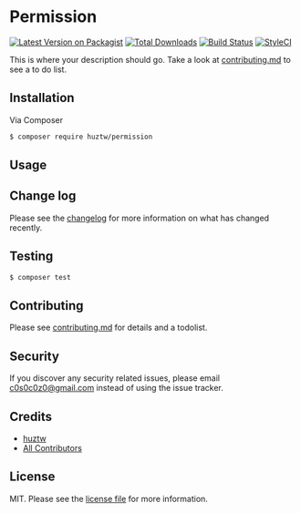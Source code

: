 # Permission

[![Latest Version on Packagist][ico-version]][link-packagist]
[![Total Downloads][ico-downloads]][link-downloads]
[![Build Status][ico-travis]][link-travis]
[![StyleCI][ico-styleci]][link-styleci]

This is where your description should go. Take a look at [contributing.md](contributing.md) to see a to do list.

## Installation

Via Composer

``` bash
$ composer require huztw/permission
```

## Usage

## Change log

Please see the [changelog](changelog.md) for more information on what has changed recently.

## Testing

``` bash
$ composer test
```

## Contributing

Please see [contributing.md](contributing.md) for details and a todolist.

## Security

If you discover any security related issues, please email c0s0c0z0@gmail.com instead of using the issue tracker.

## Credits

- [huztw][link-author]
- [All Contributors][link-contributors]

## License

MIT. Please see the [license file](license.md) for more information.

[ico-version]: https://img.shields.io/packagist/v/huztw/permission.svg?style=flat-square
[ico-downloads]: https://img.shields.io/packagist/dt/huztw/permission.svg?style=flat-square
[ico-travis]: https://img.shields.io/travis/huztw/permission/master.svg?style=flat-square
[ico-styleci]: https://styleci.io/repos/12345678/shield

[link-packagist]: https://packagist.org/packages/huztw/permission
[link-downloads]: https://packagist.org/packages/huztw/permission
[link-travis]: https://travis-ci.org/huztw/permission
[link-styleci]: https://styleci.io/repos/12345678
[link-author]: https://github.com/huztw
[link-contributors]: ../../contributors
